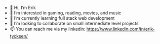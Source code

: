 - 👋 Hi, I’m Erik
- 👀 I’m interested in gaming, reading, movies, and music
- 🌱 I’m currently learning full stack web development
- 💞️ I’m looking to collaborate on small intermediate level projects
- 📫 You can reach me via my linkedin: https://www.linkedin.com/in/erik-tycksen/

<!---
Erikorn/Erikorn is a ✨ special ✨ repository because its `README.md` (this file) appears on your GitHub profile.
You can click the Preview link to take a look at your changes.
--->
